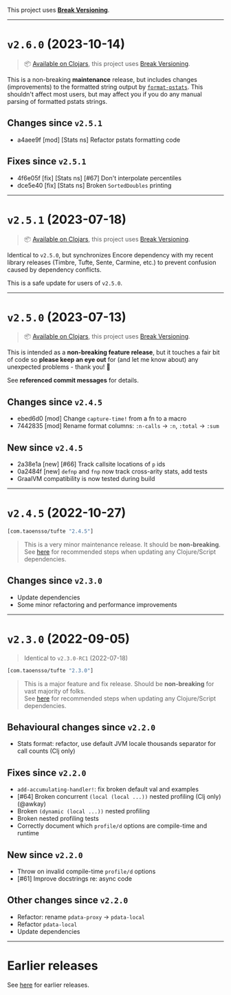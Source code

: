 This project uses [**Break Versioning**](https://www.taoensso.com/break-versioning).

---

# `v2.6.0` (2023-10-14)

> 📦 [Available on Clojars](https://clojars.org/com.taoensso/tufte/versions/2.6.0), this project uses [Break Versioning](https://www.taoensso.com/break-versioning).

This is a non-breaking **maintenance** release, but includes changes (improvements) to the formatted string output by [`format-pstats`](https://taoensso.github.io/tufte/taoensso.tufte.html#var-format-pstats). This shouldn't affect most users, but may affect you if you do any manual parsing of formatted pstats strings.

## Changes since `v2.5.1`

* a4aee9f [mod] [Stats ns] Refactor pstats formatting code

## Fixes since `v2.5.1`

* 4f6e05f [fix] [Stats ns] [#67] Don't interpolate percentiles
* dce5e40 [fix] [Stats ns] Broken `SortedDoubles` printing

---

# `v2.5.1` (2023-07-18)

> 📦 [Available on Clojars](https://clojars.org/com.taoensso/tufte/versions/2.5.1), this project uses [Break Versioning](https://www.taoensso.com/break-versioning).

Identical to `v2.5.0`, but synchronizes Encore dependency with my recent library releases (Timbre, Tufte, Sente, Carmine, etc.) to prevent confusion caused by dependency conflicts.

This is a safe update for users of `v2.5.0`.

---

# `v2.5.0` (2023-07-13)

> 📦 [Available on Clojars](https://clojars.org/com.taoensso/tufte/versions/2.5.0), this project uses [Break Versioning](https://www.taoensso.com/break-versioning).

This is intended as a **non-breaking feature release**, but it touches a fair bit of code so **please keep an eye out** for (and let me know about) any unexpected problems - thank you! 🙏

See **referenced commit messages** for details.

## Changes since `v2.4.5`

* ebed6d0 [mod] Change `capture-time!` from a fn to a macro
* 7442835 [mod] Rename format columns: `:n-calls` -> `:n`, `:total` -> `:sum`

## New since `v2.4.5`

* 2a38e1a [new] [#66] Track callsite locations of `p` ids
* 0a2484f [new] `defnp` and `fnp` now track cross-arity stats, add tests
* GraalVM compatibility is now tested during build

---

# `v2.4.5` (2022-10-27)

```clojure
[com.taoensso/tufte "2.4.5"]
```

> This is a very minor maintenance release. It should be **non-breaking**.
> See [here](https://github.com/ptaoussanis/encore#recommended-steps-after-any-significant-dependency-update) for recommended steps when updating any Clojure/Script dependencies.

## Changes since `v2.3.0`

* Update dependencies
* Some minor refactoring and performance improvements

---

# `v2.3.0` (2022-09-05)

> Identical to `v2.3.0-RC1` (2022-07-18)

```clojure
[com.taoensso/tufte "2.3.0"]
```

> This is a major feature and fix release. Should be **non-breaking** for vast majority of folks.  
> See [here](https://github.com/ptaoussanis/encore#recommended-steps-after-any-significant-dependency-update) for recommended steps when updating any Clojure/Script dependencies.

## Behavioural changes since `v2.2.0`

* Stats format: refactor, use default JVM locale thousands separator for call counts (Clj only)

## Fixes since `v2.2.0`

* `add-accumulating-handler!`: fix broken default val and examples
* [#64] Broken concurrent `(local (local ...))` nested profiling (Clj only) (@awkay)
* Broken `(dynamic (local ...))` nested profiling
* Broken nested profiling tests
* Correctly document which `profile/d` options are compile-time and runtime

## New since `v2.2.0`

* Throw on invalid compile-time `profile/d` options
* [#61] Improve docstrings re: async code

## Other changes since `v2.2.0`

* Refactor: rename `pdata-proxy` -> `pdata-local`
* Refactor `pdata-local`
* Update dependencies

---

# Earlier releases

See [here](https://github.com/taoensso/tufte/releases) for earlier releases.